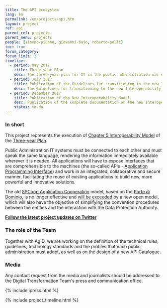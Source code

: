 ```yaml
---
title: The API ecosystem
lang: en
permalink: /en/projects/api.htm
layout: project
ref: api
parent_ref: projects
parent_menu: projects
people: [simone-piunno, giovanni-bajo, roberto-polli]
toc: true
forum_category:
forum_limit: 3
timeline:
  - period: May 2017
    title: Three-year Plan
    desc: The three-year plan for IT in the public administration was endorsed by the Prime Minister.  The plan devotes an entire chapter to the Interoperability Model, in which it establishes certain basic principles and defines an action plan.
  - period: July 2017
    title: Publication of the Guidelines for transitioning to the new Interoperability Model
    desc: The Guidelines for transitioning to the new Interoperability Model have been published, providing certain preliminary instructions on the steps to be followed pending the issuance of the complete documentation.
  - period: December 2017
    title: Publication of the New Interoperability Model
    desc: Publication of the complete documentation on the new Interoperability Model.
    status: to-do
---
```


### In short

This project represents the execution of [Chapter 5 Interoperability Model](https://pianotriennale-ict-en.readthedocs.io/en/latest/doc/05_modello-di-interoperabilita.html) of the [Three-year Plan](https://pianotriennale-ict.italia.it/).

Public Administration IT systems must be connected to each other and must speak the same language, rendering the information immediately available wherever it is needed. All applications will have to expose interfaces that are comprehensible to the machines (the so-called APIs - [Application Programming Interface](https://en.wikipedia.org/wiki/Application_programming_interface)) and work in an integrated, collaborative and secure manner, facilitating the reuse of existing applications to build new, more powerful and innovative solutions.  

The old [SPCoop Application Cooperation](http://www.agid.gov.it/agenda-digitale/infrastrutture-architetture/sistema-pubblico-connettivita/cooperazione-applicativa) model, based on the [Porte di Dominio](http://www.agid.gov.it/sites/default/files/documentazione/spcoop-portadominio_v1.1_0.pdf), is no longer effective and [will be exceeded](http://lg-transizione-interoperabilita.readthedocs.io/) by a new open model, which will also have the objective of simplifying the convention procedures between the entities and the interaction with the Data Protection Authority.

**[Follow the latest project updates on Twitter](https://twitter.com/search?f=tweets&vertical=default&q=api%20list%3AteamdigitaleIT%2Fteam-digitale)**

### The role of the Team

Together with AgID, we are working on the definition of the technical rules, guidelines, technology standards and the profiles that each public administration must adopt, as well as on the design of a new API Catalogue.


### Media

Any contact request from the media and journalists should be addressed to the Digital Transformation Team's press and communication office.


{% include ipress.html %}
<div id="content-ipress" data-key="01e87bed-f52e-4d6d-af32-c4ea59fd300a" data-lang="en" data-size="100" data-tag="7"></div>
<script type="text/javascript" src="/js/ipress.js"></script>

{% include project_timeline.html %}
